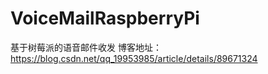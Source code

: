 # VoiceMailRaspberryPi
基于树莓派的语音邮件收发
博客地址：https://blog.csdn.net/qq_19953985/article/details/89671324
